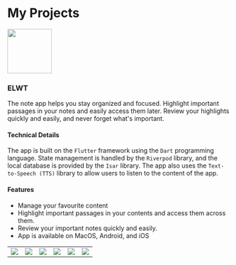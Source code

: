 # My Projects

<img src="https://github.com/mahmoud-eslami/resume/assets/57481226/d30f8e2a-093e-4330-bd0b-f3cf3016023f" width="100" height="100">

### ELWT
The note app helps you stay organized and focused. Highlight important passages in your notes and easily access them later. Review your highlights quickly and easily, and never forget what's important.

#### Technical Details

The app is built on the `Flutter` framework using the `Dart` programming language. State management is handled by the `Riverpod` library, and the local database is provided by the `Isar` library. The app also uses the `Text-to-Speech (TTS)` library to allow users to listen to the content of the app.
 
#### Features
* Manage your favourite content
* Highlight important passages in your contents and access them across them.
* Review your important notes quickly and easily.
* App is available on MacOS, Android, and iOS

<table>
  <tr>
      <td>
        <img src="https://github.com/mahmoud-eslami/resume/assets/57481226/ffc72cd7-c8fb-4f82-b950-62c68dc616a1">
</td>
      <td>
        <img src="https://github.com/mahmoud-eslami/resume/assets/57481226/1be284cf-a072-4a1a-851c-dc5128d90b07">
</td>
      <td>
        <img src="https://github.com/mahmoud-eslami/resume/assets/57481226/b7355458-a6b1-4cc4-8d9a-27f151425a9b">
</td>
      <td>
        <img src="https://github.com/mahmoud-eslami/resume/assets/57481226/abb21000-e5cf-4317-bac3-6136b84a76d7">
</td>
      <td>
        <img src="https://github.com/mahmoud-eslami/resume/assets/57481226/30e45b75-bdab-4cd2-8835-377031241728">
</td>
      <td>
        <img src="https://github.com/mahmoud-eslami/resume/assets/57481226/6f2f0984-994d-4eba-8b30-b10c6ebd1644">
</td>
  </tr>
</table>
